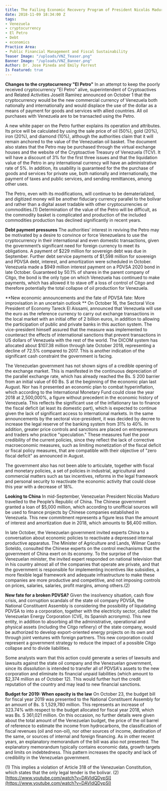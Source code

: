 ```yaml
---
title: The Failing Economic Recovery Program of President Nicolás Maduro
date: 2018-11-09 18:34:00 Z
tags:
- Venezuela
- cryptocurrency
- El Petro
- Debt
- economics
Practice Area:
- Public Financial Management and Fiscal Sustainability
Teaser Image: "/uploads/VNZ_Teaser.png"
Banner Image: "/uploads/VNZ_Banner.png"
Author: Dr. Jose Pineda and Emily Forrest
Is Featured: true
---
```


**Changes to the cryptocurrency "El Petro"**
In an attempt to keep the poorly received cryptocurrency "El Petro" alive, superintendent of Cryptoactives and Related Activities Joselít Ramírez announced on October 1 that the cryptocurrency would be the new commercial currency of Venezuela both nationally and internationally and would displace the use of the dollar as a means of payment for goods and services with allied countries.  All oil purchases with Venezuela are to be transacted using the Petro.

A new white paper on the Petro further explains its operation and attributes. Its price will be calculated by using the sale price of oil (50%), gold (20%), iron (20%), and diamond (10%), although the authorities claim that it will remain anchored to the value of the Venezuelan oil basket. The document also states that the Petro may be purchased through the virtual exchange houses and the website of the Cryptoactive Treasury of Venezuela (TCV). It will have a discount of 3% for the first three issues and that the liquidation value of the Petro in any international currency will have an administrative rate of 5%. In addition, its usability is guaranteed for the the purchase of goods and services for private use, both nationally and internationally, the payment of taxes and public services, and sending remittances, among other uses.

The Petro, even with its modifications, will continue to be dematerialized, and digitized money will be another fiduciary currency parallel to the bolivar and rather than a digital asset tradable with other cryptocurrencies or commodities.(1) Determination of the value of the Petro will be difficult, as the commodity basket is complicated and production of the included commodities production has declined significantly in recent years. 

**Debt payment pressures**
The authorities’ interest in reviving the Petro may be motivated by a desire to convince or force Venezuelans to use the cryptocurrency in their international and even domestic transactions, given the government’s significant need for foreign currency to meet its obligations. A payment of $229 million for sovereign debt was due in September. Further debt service payments of $1,598 million for sovereign and PDVSA debt, interest, and amortization were scheduled in October. Venezuela made a $949 million interest payment on a PDVSA 2020 bond in late October.   Guaranteed by 50.1% of shares in the parent company of Citgo, the bond is the only type on which Venezuela has continued to make payments, which has allowed it to stave off a loss of control of Citgo and therefore potentially the total collapse of oil production for Venezuela.

**New economic announcements and the fate of PDVSA fate: More improvisation in an uncertain outlook **
On October 16, the Sectoral Vice President of Economy Tareck El Aissami, announced that Venezuela will use the euro as the reference currency to carry out exchange transactions in the local market with an initial offer of 2 billion euros, in addition to allowing the participation of public and private banks in this auction system. The vice-president himself assured that the measure was implemented to counteract the effects of international sanctions that prevent transactions in US dollars of Venezuela with the rest of the world. The DICOM system has allocated about $107.38 million through late October 2018, representing a decline of 72.5% compared to 2017. This is another indication of the significant cash constraint the government is facing.

The Venezuelan government has not shown signs of a credible opening of the exchange market. This is manifested in the continuous depreciation of the parallel exchange rate, which has already reached the Bs. S 200 barrier from an initial value of 60 Bs. S at the beginning of the economic plan last August. Nor has it presented an economic plan to combat hyperinflation, which according to the International Monetary Fund could close the year 2018 at 2,500,000%, a figure without precedent in the economic history of Venezuela. This reflects the significant use of the inflationary tax to finance the fiscal deficit (at least its domestic part), which is expected to continue given the lack of significant access to international markets.
In the same announcements by the sectoral vice-president, it was decided by decree to increase the legal reserve of the banking system from 31% to 40%. In addition, greater price controls and sanctions are placed on entrepreneurs and traders who practice "speculation." These measures fuel the poor credibility of the current policies, since they reflect the lack of corrective macroeconomic measures, such as limiting monetization of the fiscal deficit or fiscal policy measures, that are compatible with their objective of "zero fiscal deficit" as announced in August.

The government also has not been able to articulate, together with fiscal and monetary policies, a set of policies in industrial, agricultural and commercial matters such as tax incentives, reforms in the legal framework and personal security to reactivate the economic activity that could close this year with a decrease of 18%.

**Looking to China**
In mid-September, Venezuelan President Nicolás Maduro travelled to the People’s Republic of China. The Chinese government granted a loan of $5,000 million, which according to unofficial sources will be used to finance projects by Chinese companies established in Venezuela. This new commitment represents a figure less than the amount of interest and amortization due in 2018, which amounts to $6,400 million.

In late October, the Venezuelan government invited experts China to a conversation about economic policies to reactivate a depressed internal productive apparatus. The Minister of Agriculture and Lands, Wilmar Castro Soteldo, consulted the Chinese experts on the control mechanisms that the government of China exert on its economy. To the surprise of the Venezuelan minister, the invited expert responded on national television that in his country almost all of the companies that operate are private, and that the government is responsible for implementing incentives like subsidies, a more flexible legal framework and adequate infrastructure to make these companies are more productive and competitive, and not imposing controls on prices, salaries, salaries, profit margins, among others.(2)  

**New fate for a broken PDVSA?**
Given the insolvency situation, cash flow crisis, and corruption scandals of the state oil company PDVSA, the National Constituent Assembly is considering the possibility of liquidating PDVSA to into a corporation, together with the electricity sector, called the Venezuelan Energy Corporation (CVE, its Spanish acronyms). This new entity, in addition to absorbing all the administrative, operational and physical assets (including the Citgo refinery) of the state company, would be authorized to develop export-oriented energy projects on its own and through joint ventures with foreign partners. This new corporation could represent a government strategy to reduce the impact of a possible Citgo collapse and to divide liabilities.

Some analysts warn that this action could generate a series of lawsuits and lawsuits against the state oil company and the Venezuelan government, since its dissolution is intended to transfer all of PDVSA's assets to the new corporation and eliminate its financial unpaid liabilities (which amount to $2,374 million as of October 12). This would further hurt the credit reputation of the country and may lead to new financial sanctions. 

**Budget for 2019: When opacity is the law**
On October 23, the budget bill for fiscal year 2019 was presented to the National Constituent Assembly for an amount of Bs. S 1,529,780 million. This represents an increase of 323.74% with respect to the budget allocated for fiscal year 2018, which was Bs. S 361,021 million. On this occasion, no further details were given about the total amount of the Venezuelan budget, the price of the oil barrel of reference to estimate the income from hydrocarbons, the classification of fiscal revenues (oil and non-oil), nor other sources of income, destination of the same, or sources of internal and foreign financing.  As in other recent years, an explanatory memorandum of the bill was also not presented. The explanatory memorandum typically contains economic data, growth targets and limits on indebtedness. This pattern increases the opacity and lack of credibility in the Venezuelan government.  

(1) This implies a violation of Article 318 of the Venezuelan Constitution, which states that the only legal tender is the bolivar.
(2) [https://www.youtube.com/watch?v=DAVIdQDypSI](https://www.youtube.com/watch?v=DAVIdQDypSI)